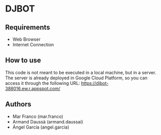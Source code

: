 # DJBOT

## Requirements

* Web Browser
* Internet Connection

## How to use
This code is not meant to be executed in a local machine, but in a server. The server is already deployed in Google Cloud Platform, so you can access it through the following URL: https://djbot-388016.ew.r.appspot.com/

## Authors

* Mar Franco (mar.franco)
* Armand Daussà (armand.daussai)
* Ángel García (angel.garcia)
